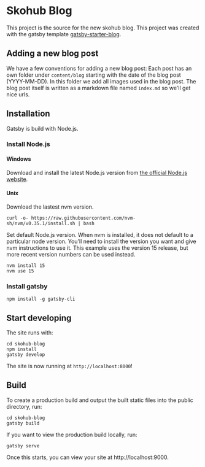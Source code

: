 # Skohub Blog

This project is the source for the new skohub blog.
This project was created with the gatsby template [gatsby-starter-blog](https://github.com/gatsbyjs/gatsby-starter-blog).

## Adding a new blog post

We have a few conventions for adding a new blog post:
Each post has an own folder under `content/blog` starting with the date of the blog post (YYYY-MM-DD). In this folder we add all images used in the blog post. The blog post itself is written as a markdown file named `index.md` so we'll get nice urls.

## Installation

Gatsby is build with Node.js.

### Install Node.js

#### Windows

Download and install the latest Node.js version from [the official Node.js website]( https://nodejs.org/en/).

#### Unix

Download the lastest nvm version.
```
curl -o- https://raw.githubusercontent.com/nvm-sh/nvm/v0.35.1/install.sh | bash
```

Set default Node.js version. When nvm is installed, it does not default to a particular node version. You’ll need to install the version you want and give nvm instructions to use it. This example uses the version 15 release, but more recent version numbers can be used instead.

```
nvm install 15
nvm use 15
```

### Install gatsby

```
npm install -g gatsby-cli
```

## Start developing

The site runs with:

```
cd skohub-blog
npm install
gatsby develop
```

The site is now running at `http://localhost:8000`!

## Build

To create a production build and output the built static files into the public directory, run:

```
cd skohub-blog
gatsby build
```

If you want to view the production build locally, run:

```
gatsby serve
```

Once this starts, you can view your site at http://localhost:9000.